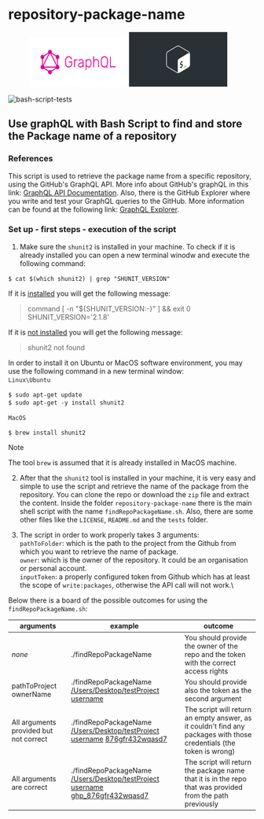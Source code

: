 # repository-package-name
<p align="center">
<img src="images/graphQL_logo.png" alt="image" width="200px" height="100">
<img src="images/shell_script_logo.jpeg" alt="image" width="200px" height="auto"> &nbsp; &nbsp;
</p>

![bash-script-tests](https://github.com/marrinosnis/repository-package-name/actions/workflows/run-tests.yaml/badge.svg)
## Use graphQL with Bash Script to find and store the Package name of a repository

### References
This script is used to retrieve the package name from a specific repository, using the GitHub's GraphQL API. More info about GitHub's graphQL 
in this link: [GraphQL API Documentation](https://docs.github.com/en/graphql). Also, there is the GitHub Explorer where you write and test 
your GraphQL queries to the GitHub. More information can be found at the following link: [GraphQL Explorer](https://docs.github.com/en/graphql/overview/explorer).

### Set up - first steps - execution of the script
1) Make sure the `shunit2` is installed in your machine. To check if it is already installed you can open a new terminal winodw and execute 
the following command:
```commandline
$ cat $(which shunit2) | grep "SHUNIT_VERSION"
```
If it is <ins>installed</ins> you will get the following message:
> command [ -n "${SHUNIT_VERSION:-}" ] && exit 0
 SHUNIT_VERSION='2.1.8'

If it is <ins>not installed</ins> you will get the following message:
> shunit2 not found

In order to install it on Ubuntu or MacOS software environment, you may use the following command in a new terminal window:\
`Linux\Ubuntu`
```
$ sudo apt-get update
$ sudo apt-get -y install shunit2
```
`MacOS`
```
$ brew install shunit2
   ```
> [!NOTE]  
> The tool `brew` is assumed that it is already installed in MacOS machine.

2) After that the `shunit2` tool is installed in your machine, it is very easy and simple to use the script and retrieve the name of the package
    from the repository. You can clone the repo or download the `zip` file and extract the content. Inside the folder `repository-package-name` there
    is the main shell script with the name `findRepoPackageName.sh`. Also, there are some other files like the `LICENSE`, `README.md` and the `tests` folder.

3) The script in order to work properly takes 3 arguments:\
 `pathToFolder`: which is the path to the project from the Github from which you want to retrieve the name of package.\
 `owner`: which is the owner of the repository. It could be an organisation or personal account.\
 `inputToken`: a properly configured token from Github which has at least the scope of `write:packages`, otherwise the API call will not work.\

 Below there is a board of the possible outcomes for using the `findRepoPackageName.sh`:

| **arguments**                          | **example**                                                                                                     | **outcome**                                                                                                          |
|----------------------------------------|-----------------------------------------------------------------------------------------------------------------|---------------------------------------------------------------------------------------------------------------------|
| *none*                                 | ./findRepoPackageName                                                                                           | You should provide the owner of the repo and the token with the correct access rights                                |
| pathToProject ownerName                | ./findRepoPackageName <ins>/Users/Desktop/testProject</ins> <ins>username</ins>                                 | You should provide also the token as the second argument                                                             |
| All arguments provided but not correct | ./findRepoPackageName <ins>/Users/Desktop/testProject</ins> <ins>username</ins>  <ins>876gfr432wqasd7</ins>     | The script will return an empty answer, as it couldn't find any packages with those credentials (the token is wrong) |
| All arguments are correct              | ./findRepoPackageName <ins>/Users/Desktop/testProject</ins> <ins>username</ins>  <ins>ghp_876gfr432wqasd7</ins> | The script will return the package name that it is in the repo that was provided from the path previously            | 
    
    

